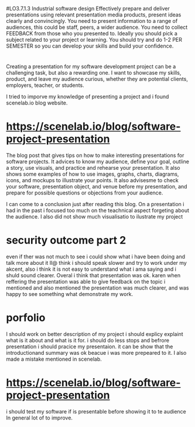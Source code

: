 #LO3.7.1.3
Industrial software design
Effectively prepare and deliver presentations using relevant presentation media products, present ideas clearly and convincingly.
You need to present information to a range of audiences, this could be staff, peers, a wider audience.  You need to collect FEEDBACK from those who you presented to.  Ideally you should pick a subject related to your project or learning.  You should try and do 1-2 PER SEMESTER so you can develop your skills and build your confidence.  



#
Creating a presentation for my software development project can be a challenging task, but also a rewarding one. I want to showcase my skills, product, and leave my  audience curious, whether they are potential clients, employers, teacher, or students.

I tried to imporve my knowledge of presenting a project and i found scenelab.io  blog website.
# https://scenelab.io/blog/software-project-presentation
The blog post that gives tips on how to make interesting presentations for software projects. It advices to know my audience, define your goal, outline a story, use visuals, and practice and rehearse your presentation. It also shows some examples of how to use images, graphs, charts, diagrams, icons, and mockups to illustrate your points. It also advisesme to check your software, presentation object, and venue before my presentation, and prepare for possible questions or objections from your audience.

I can come to a conclusion just after reading this blog.  On a presentation i had in the past i focused too much on the teachnical aspect forgeting about the audience. I also did not show much visualisatio to ilustrate my project

# security outcome part 2
even if ther was not much to see i could show what i have been doing and talk more about it
II@ think i should speak slower and try to work under my akcent, also i think it is not easy to understand what i ama saying and i shuld 
sound clearer. Overal i think that presentation was ok.
karen when reffering the presentation was able to give feedback on the topic i mentioned
and also mentioned the presentation was much clearer, and was happy to see something what demonstrate my work.


# porfolio
I should work on better description of my project i should explicy 
explaint what is it about and what is it for. i should do less stops and befrore presentation i should pracice my presentaion. it can be show that the introductionand summary was ok beacue i was more prepeared to it. I also made a mistake mentioned in scenelab.
# https://scenelab.io/blog/software-project-presentation 
i should test my software if is presentable before showing it to te audience
In general lot of to improve.
